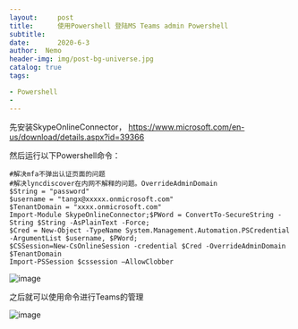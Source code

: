 ```yaml
---
layout:     post
title:      使用Powershell 登陆MS Teams admin Powershell
subtitle:  
date:       2020-6-3
author:  Nemo
header-img: img/post-bg-universe.jpg
catalog: true
tags:

- Powershell
- 
---
```


先安装SkypeOnlineConnector， https://www.microsoft.com/en-us/download/details.aspx?id=39366

然后运行以下Powershell命令：

```
#解决mfa不弹出认证页面的问题
#解决lyncdiscover在内网不解释的问题。OverrideAdminDomain
$String = "password"
$username = "tangx@xxxxx.onmicrosoft.com"
$TenantDomain = "xxxx.onmicrosoft.com"
Import-Module SkypeOnlineConnector;$PWord = ConvertTo-SecureString -String $String -AsPlainText -Force;
$Cred = New-Object -TypeName System.Management.Automation.PSCredential -ArgumentList $username, $PWord;
$CSSession=New-CsOnlineSession -credential $Cred -OverrideAdminDomain $TenantDomain
Import-PSSession $cssession –AllowClobber
```

![image](https://cdn.jsdelivr.net/gh/tangx007/tangx007.github.io/img/b06745e8e8076ac081521f22504cc1b7.png)

之后就可以使用命令进行Teams的管理

![image](https://cdn.jsdelivr.net/gh/tangx007/tangx007.github.io/img/557fa68a9e783003c67c8d9816c0ffa5.png)



